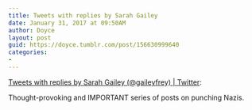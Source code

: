 ```yaml
---
title: Tweets with replies by Sarah Gailey
date: January 31, 2017 at 09:50AM
author: Doyce
layout: post
guid: https://doyce.tumblr.com/post/156630999640
categories:
- 
--- 
```


<a href="https://twitter.com/gaileyfrey/status/826147507176497152">Tweets with replies by Sarah Gailey (@gaileyfrey) | Twitter</a>: <p>Thought-provoking and IMPORTANT series of posts on punching Nazis.</p> 
